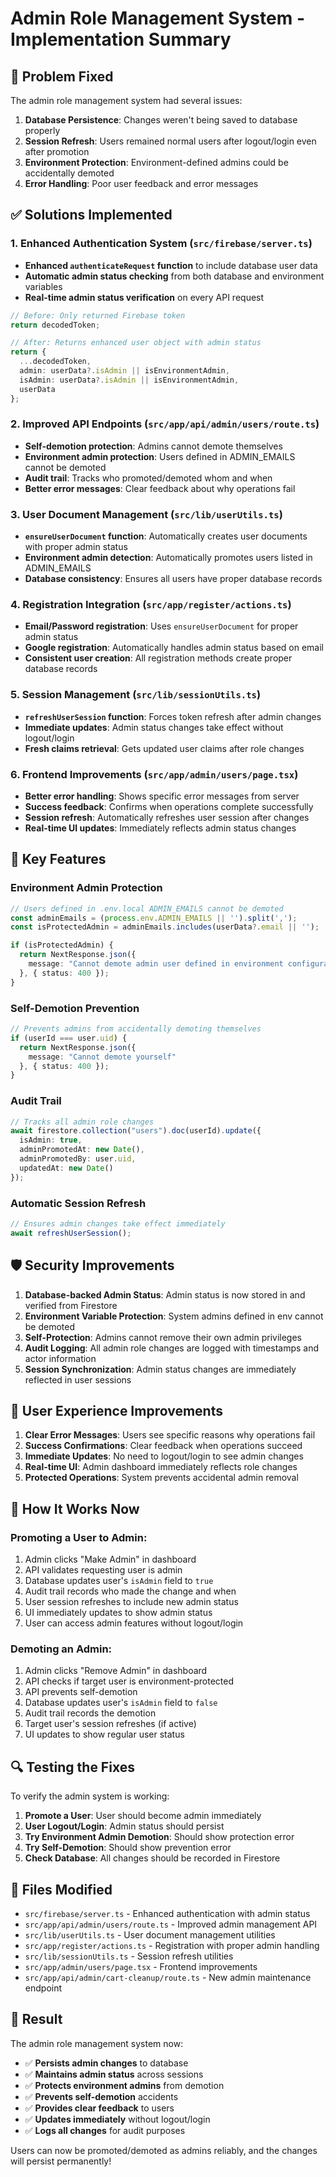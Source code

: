 # Admin Role Management System - Implementation Summary

## 🎯 **Problem Fixed**
The admin role management system had several issues:
1. **Database Persistence**: Changes weren't being saved to database properly
2. **Session Refresh**: Users remained normal users after logout/login even after promotion
3. **Environment Protection**: Environment-defined admins could be accidentally demoted
4. **Error Handling**: Poor user feedback and error messages

## ✅ **Solutions Implemented**

### 1. **Enhanced Authentication System** (`src/firebase/server.ts`)
- **Enhanced `authenticateRequest` function** to include database user data
- **Automatic admin status checking** from both database and environment variables
- **Real-time admin status verification** on every API request

```typescript
// Before: Only returned Firebase token
return decodedToken;

// After: Returns enhanced user object with admin status
return {
  ...decodedToken,
  admin: userData?.isAdmin || isEnvironmentAdmin,
  isAdmin: userData?.isAdmin || isEnvironmentAdmin,
  userData
};
```

### 2. **Improved API Endpoints** (`src/app/api/admin/users/route.ts`)
- **Self-demotion protection**: Admins cannot demote themselves
- **Environment admin protection**: Users defined in ADMIN_EMAILS cannot be demoted
- **Audit trail**: Tracks who promoted/demoted whom and when
- **Better error messages**: Clear feedback about why operations fail

### 3. **User Document Management** (`src/lib/userUtils.ts`)
- **`ensureUserDocument` function**: Automatically creates user documents with proper admin status
- **Environment admin detection**: Automatically promotes users listed in ADMIN_EMAILS
- **Database consistency**: Ensures all users have proper database records

### 4. **Registration Integration** (`src/app/register/actions.ts`)
- **Email/Password registration**: Uses `ensureUserDocument` for proper admin status
- **Google registration**: Automatically handles admin status based on email
- **Consistent user creation**: All registration methods create proper database records

### 5. **Session Management** (`src/lib/sessionUtils.ts`)
- **`refreshUserSession` function**: Forces token refresh after admin changes
- **Immediate updates**: Admin status changes take effect without logout/login
- **Fresh claims retrieval**: Gets updated user claims after role changes

### 6. **Frontend Improvements** (`src/app/admin/users/page.tsx`)
- **Better error handling**: Shows specific error messages from server
- **Success feedback**: Confirms when operations complete successfully
- **Session refresh**: Automatically refreshes user session after changes
- **Real-time UI updates**: Immediately reflects admin status changes

## 🔧 **Key Features**

### **Environment Admin Protection**
```typescript
// Users defined in .env.local ADMIN_EMAILS cannot be demoted
const adminEmails = (process.env.ADMIN_EMAILS || '').split(',');
const isProtectedAdmin = adminEmails.includes(userData?.email || '');

if (isProtectedAdmin) {
  return NextResponse.json({ 
    message: "Cannot demote admin user defined in environment configuration" 
  }, { status: 400 });
}
```

### **Self-Demotion Prevention**
```typescript
// Prevents admins from accidentally demoting themselves
if (userId === user.uid) {
  return NextResponse.json({ 
    message: "Cannot demote yourself" 
  }, { status: 400 });
}
```

### **Audit Trail**
```typescript
// Tracks all admin role changes
await firestore.collection("users").doc(userId).update({
  isAdmin: true,
  adminPromotedAt: new Date(),
  adminPromotedBy: user.uid,
  updatedAt: new Date()
});
```

### **Automatic Session Refresh**
```typescript
// Ensures admin changes take effect immediately
await refreshUserSession();
```

## 🛡️ **Security Improvements**

1. **Database-backed Admin Status**: Admin status is now stored in and verified from Firestore
2. **Environment Variable Protection**: System admins defined in env cannot be demoted
3. **Self-Protection**: Admins cannot remove their own admin privileges
4. **Audit Logging**: All admin role changes are logged with timestamps and actor information
5. **Session Synchronization**: Admin status changes are immediately reflected in user sessions

## 📱 **User Experience Improvements**

1. **Clear Error Messages**: Users see specific reasons why operations fail
2. **Success Confirmations**: Clear feedback when operations succeed
3. **Immediate Updates**: No need to logout/login to see admin changes
4. **Real-time UI**: Admin dashboard immediately reflects role changes
5. **Protected Operations**: System prevents accidental admin removal

## 🔄 **How It Works Now**

### **Promoting a User to Admin:**
1. Admin clicks "Make Admin" in dashboard
2. API validates requesting user is admin
3. Database updates user's `isAdmin` field to `true`
4. Audit trail records who made the change and when
5. User session refreshes to include new admin status
6. UI immediately updates to show admin status
7. User can access admin features without logout/login

### **Demoting an Admin:**
1. Admin clicks "Remove Admin" in dashboard
2. API checks if target user is environment-protected
3. API prevents self-demotion
4. Database updates user's `isAdmin` field to `false`
5. Audit trail records the demotion
6. Target user's session refreshes (if active)
7. UI updates to show regular user status

## 🔍 **Testing the Fixes**

To verify the admin system is working:

1. **Promote a User**: User should become admin immediately
2. **User Logout/Login**: Admin status should persist
3. **Try Environment Admin Demotion**: Should show protection error
4. **Try Self-Demotion**: Should show prevention error
5. **Check Database**: All changes should be recorded in Firestore

## 📁 **Files Modified**

- `src/firebase/server.ts` - Enhanced authentication with admin status
- `src/app/api/admin/users/route.ts` - Improved admin management API
- `src/lib/userUtils.ts` - User document management utilities
- `src/app/register/actions.ts` - Registration with proper admin handling
- `src/lib/sessionUtils.ts` - Session refresh utilities
- `src/app/admin/users/page.tsx` - Frontend improvements
- `src/app/api/admin/cart-cleanup/route.ts` - New admin maintenance endpoint

## 🎉 **Result**

The admin role management system now:
- ✅ **Persists admin changes** to database
- ✅ **Maintains admin status** across sessions
- ✅ **Protects environment admins** from demotion
- ✅ **Prevents self-demotion** accidents
- ✅ **Provides clear feedback** to users
- ✅ **Updates immediately** without logout/login
- ✅ **Logs all changes** for audit purposes

Users can now be promoted/demoted as admins reliably, and the changes will persist permanently!